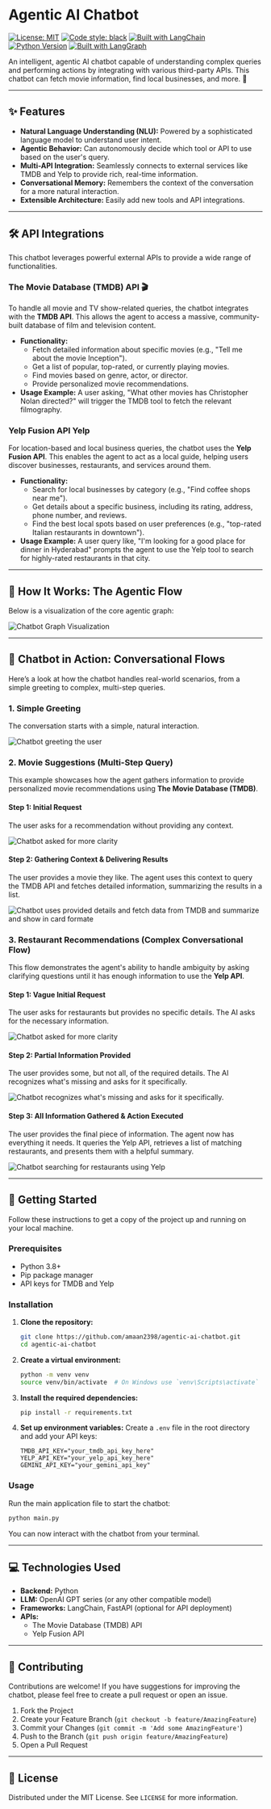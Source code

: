 # Agentic AI Chatbot

[![License: MIT](https://img.shields.io/badge/License-MIT-yellow.svg)](https://opensource.org/licenses/MIT)
[![Code style: black](https://img.shields.io/badge/code%20style-black-000000.svg)](https://github.com/psf/black)
[![Built with LangChain](https://img.shields.io/badge/Built%20with-LangChain-purple)](https://www.langchain.com/)
[![Python Version](https://img.shields.io/badge/python-3.8+-blue.svg)](https://www.python.org/downloads/)
[![Built with LangGraph](https://img.shields.io/badge/Built%20with-LangGraph-1de9b6)](https://langchain-ai.github.io/langgraph/)


An intelligent, agentic AI chatbot capable of understanding complex queries and performing actions by integrating with various third-party APIs. This chatbot can fetch movie information, find local businesses, and more. 🤖



---

## ✨ Features

* **Natural Language Understanding (NLU):** Powered by a sophisticated language model to understand user intent.
* **Agentic Behavior:** Can autonomously decide which tool or API to use based on the user's query.
* **Multi-API Integration:** Seamlessly connects to external services like TMDB and Yelp to provide rich, real-time information.
* **Conversational Memory:** Remembers the context of the conversation for a more natural interaction.
* **Extensible Architecture:** Easily add new tools and API integrations.

---

## 🛠️ API Integrations

This chatbot leverages powerful external APIs to provide a wide range of functionalities.

### The Movie Database (TMDB) API 🎬

To handle all movie and TV show-related queries, the chatbot integrates with the **TMDB API**. This allows the agent to access a massive, community-built database of film and television content.

* **Functionality:**
    * Fetch detailed information about specific movies (e.g., "Tell me about the movie Inception").
    * Get a list of popular, top-rated, or currently playing movies.
    * Find movies based on genre, actor, or director.
    * Provide personalized movie recommendations.
* **Usage Example:** A user asking, "What other movies has Christopher Nolan directed?" will trigger the TMDB tool to fetch the relevant filmography.



### Yelp Fusion API  Yelp

For location-based and local business queries, the chatbot uses the **Yelp Fusion API**. This enables the agent to act as a local guide, helping users discover businesses, restaurants, and services around them.

* **Functionality:**
    * Search for local businesses by category (e.g., "Find coffee shops near me").
    * Get details about a specific business, including its rating, address, phone number, and reviews.
    * Find the best local spots based on user preferences (e.g., "top-rated Italian restaurants in downtown").
* **Usage Example:** A user query like, "I'm looking for a good place for dinner in Hyderabad" prompts the agent to use the Yelp tool to search for highly-rated restaurants in that city.

---

## 🧠 How It Works: The Agentic Flow

Below is a visualization of the core agentic graph:

![Chatbot Graph Visualization](https://github.com/amaan2398/agentic-ai-chatbot/blob/main/static/chatbot_lang_graph.png)


---

## 📸 Chatbot in Action: Conversational Flows

Here’s a look at how the chatbot handles real-world scenarios, from a simple greeting to complex, multi-step queries.

### 1. Simple Greeting

The conversation starts with a simple, natural interaction.

![Chatbot greeting the user](https://github.com/amaan2398/agentic-ai-chatbot/blob/main/static/screenshots/Hello%20Screen.png)

### 2. Movie Suggestions (Multi-Step Query)

This example showcases how the agent gathers information to provide personalized movie recommendations using **The Movie Database (TMDB)**.

#### Step 1: Initial Request

The user asks for a recommendation without providing any context.

![Chatbot asked for more clarity](https://github.com/amaan2398/agentic-ai-chatbot/blob/main/static/screenshots/Movie%20suggestion%20s-1.png)

#### Step 2: Gathering Context & Delivering Results

The user provides a movie they like. The agent uses this context to query the TMDB API and fetches detailed information, summarizing the results in a list.

![Chatbot uses provided details and fetch data from TMDB and summarize and show in card formate](https://github.com/amaan2398/agentic-ai-chatbot/blob/main/static/screenshots/Movie%20suggestion%20s-2.png)

### 3. Restaurant Recommendations (Complex Conversational Flow)

This flow demonstrates the agent's ability to handle ambiguity by asking clarifying questions until it has enough information to use the **Yelp API**.

#### Step 1: Vague Initial Request

The user asks for restaurants but provides no specific details. The AI asks for the necessary information.

![Chatbot asked for more clarity](https://github.com/amaan2398/agentic-ai-chatbot/blob/main/static/screenshots/Restaurant%20suggestion%20s-1.png)

#### Step 2: Partial Information Provided

The user provides some, but not all, of the required details. The AI recognizes what's missing and asks for it specifically.

![Chatbot recognizes what's missing and asks for it specifically.](https://github.com/amaan2398/agentic-ai-chatbot/blob/main/static/screenshots/Restaurant%20suggestion%20s-2.png)

#### Step 3: All Information Gathered & Action Executed

The user provides the final piece of information. The agent now has everything it needs. It queries the Yelp API, retrieves a list of matching restaurants, and presents them with a helpful summary.

![Chatbot searching for restaurants using Yelp](https://github.com/amaan2398/agentic-ai-chatbot/blob/main/static/screenshots/Restaurant%20suggestion%20s-3.png)



---

## 🚀 Getting Started

Follow these instructions to get a copy of the project up and running on your local machine.

### Prerequisites

* Python 3.8+
* Pip package manager
* API keys for TMDB and Yelp

### Installation

1.  **Clone the repository:**
    ```sh
    git clone https://github.com/amaan2398/agentic-ai-chatbot.git
    cd agentic-ai-chatbot
    ```

2.  **Create a virtual environment:**
    ```sh
    python -m venv venv
    source venv/bin/activate  # On Windows use `venv\Scripts\activate`
    ```

3.  **Install the required dependencies:**
    ```sh
    pip install -r requirements.txt
    ```

4.  **Set up environment variables:**
    Create a `.env` file in the root directory and add your API keys:
    ```
    TMDB_API_KEY="your_tmdb_api_key_here"
    YELP_API_KEY="your_yelp_api_key_here"
    GEMINI_API_KEY="your_gemini_api_key"
    ```

### Usage

Run the main application file to start the chatbot:
```sh
python main.py
````

You can now interact with the chatbot from your terminal.

-----

## 💻 Technologies Used

  * **Backend:** Python
  * **LLM:** OpenAI GPT series (or any other compatible model)
  * **Frameworks:** LangChain, FastAPI (optional for API deployment)
  * **APIs:**
      * The Movie Database (TMDB) API
      * Yelp Fusion API

-----

## 🤝 Contributing

Contributions are welcome\! If you have suggestions for improving the chatbot, please feel free to create a pull request or open an issue.

1.  Fork the Project
2.  Create your Feature Branch (`git checkout -b feature/AmazingFeature`)
3.  Commit your Changes (`git commit -m 'Add some AmazingFeature'`)
4.  Push to the Branch (`git push origin feature/AmazingFeature`)
5.  Open a Pull Request

-----

## 📜 License

Distributed under the MIT License. See `LICENSE` for more information.
